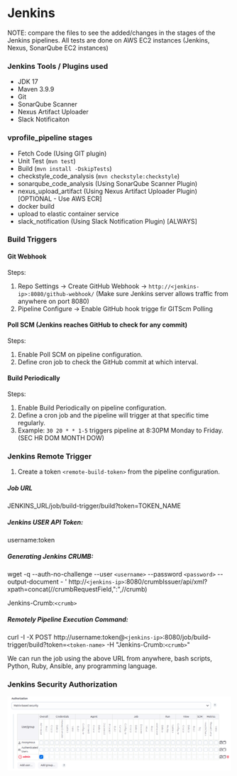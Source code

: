 # Jenkins

NOTE: compare the files to see the added/changes in the stages of the Jenkins pipelines. All tests are done on AWS EC2 instances (Jenkins, Nexus, SonarQube EC2 instances)

### Jenkins Tools / Plugins used

- JDK 17
- Maven 3.9.9
- Git
- SonarQube Scanner
- Nexus Artifact Uploader
- Slack Notificaiton

### vprofile_pipeline stages

- Fetch Code (Using GIT plugin)
- Unit Test (`mvn test`)
- Build (`mvn install -DskipTests`)
- checkstyle_code_analysis (`mvn checkstyle:checkstyle`)
- sonarqube_code_analysis (Using SonarQube Scanner Plugin)
- nexus_upload_artifact (Using Nexus Artifact Uploader Plugin) [OPTIONAL - Use AWS ECR]
- docker build
- upload to elastic container service
- slack_notification (Using Slack Notification Plugin) [ALWAYS]

### Build Triggers

#### Git Webhook

Steps:

1. Repo Settings -> Create GitHub Webhook -> `http://<jenkins-ip>:8080/github-webhook/` (Make sure Jenkins server allows traffic from anywhere on port 8080)
2. Pipeline Configure -> Enable GitHub hook trigge fir GITScm Polling

#### Poll SCM (Jenkins reaches GitHub to check for any commit)

Steps:

1. Enable Poll SCM on pipeline configuration.
2. Define cron job to check the GitHub commit at which interval.

#### Build Periodically

Steps:

1. Enable Build Periodically on pipeline configuration.
2. Define a cron job and the pipeline will trigger at that specific time regularly.
3. Example: `30 20 * * 1-5` triggers pipeline at 8:30PM Monday to Friday. (SEC HR DOM MONTH DOW)

### Jenkins Remote Trigger

1. Create a token `<remote-build-token>` from the pipeline configuration.

##### Job URL

JENKINS_URL/job/build-trigger/build?token=TOKEN_NAME

##### Jenkins USER API Token:

username:token

##### Generating Jenkins CRUMB:

wget -q --auth-no-challenge --user `<username>` --password `<password>` --output-document - ' http://`<jenkins-ip>`:8080/crumbIssuer/api/xml?xpath=concat(//crumbRequestField,":",//crumb)

Jenkins-Crumb:`<crumb>`

##### Remotely Pipeline Execution Command:

curl -I -X POST http://username:token@`<jenkins-ip>`:8080/job/build-trigger/build?token=`<token-name>` -H "Jenkins-Crumb:`<crumb>`"

We can run the job using the above URL from anywhere, bash scripts, Python, Ruby, Ansible, any programming language.

### Jenkins Security Authorization
![Jenkins Security Authorization](image.png)
